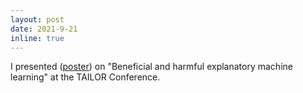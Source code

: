 ```yaml
---
layout: post
date: 2021-9-21
inline: true
---
```


I presented (<ins>[poster](/assets/pdf/TAILOR_poster.pdf)</ins>) on "Beneficial and harmful explanatory machine learning" at the TAILOR Conference.
